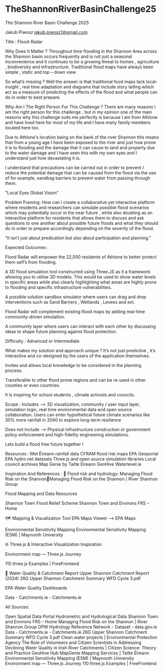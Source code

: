 # TheShannonRiverBasinChallenge25
The Shannon River Basin Challenge 2025

Jakub Piwosz
jakub.piwosz1@gmail.com

Title : Flood-Radar

Why Does It Matter ?
Throughout time flooding in the Shannon Area across the Shannon basin occurs frequently and is not just a seasonal inconvenience and it continues to be a growing threat to homes , agriculture , biodiversity and infrastructure. Traditional flood maps have always been  simple , static and top – down view.

So what’s missing ? 
Well the answer is that traditional food maps lack local-insight , real time adaptation and diagrams that include story telling which act as a measure of predicting the effects of the flood and what people can do in order to best prepare.

Why Am I The Right Person For This Challenge ? 
There are many reasons I am the right person for this challenge , but in my opinion one of the main reasons why this challenge suits me perfectly is because I am from Athlone and have lived here for most of my life and I have many family members located here too. 

Due to Athlone's location being on the bank of the river Shannon this means that from a young age I have been exposed to the river and just how prone it is to flooding and the damage that it can cause to land and property due to the water damage and I have seen this with my own eyes and I understand just how devastating it is.

I understand that precautions can be carried out in order to prevent / reduce the potential damage that can be caused from the flood via the use of for example, sandbag barriers to prevent water from passing through them.

"Local Eyes Global Vision"

Problem Framing:
How can I create a collaborative yet interactive platform where residents and researchers can simulate possible flood scenarios which may potentially occur in the near future , while also doubling as an interactive platform for residents that allows them to discuss and ask questions to one another about possible future floods and what they should do in order to prepare accordingly depending on the severity of the flood.

“It isn’t just about predication but also about participation and planning.”

Expected Outcomes :

Flood Radar will empower the 22,000 residents of Athlone to better protect them self’s from flooding.

A 3D flood simulation tool constructed using Three.JS as it a framework allowing you to utilise 3D models. This would be used to show water levels in specific areas while also clearly highlighting what areas are highly prone to flooding and specific infrastructure vulnerabilities.

A possible solution sandbox simulator where users can drag and drop interventions such as Sand Barriers , Wetlands , Levees and ext.

Flood Radar will complement existing flood maps by adding real-time community-driven simulation.

A community layer where users can interact with each other by discussing ideas to shape future planning against flood protection.

Difficulty  :  Advanced or Intermediate

What makes my solution and approach unique ?
It’s not just predictive , it’s interactive and co-designed by the users of the application themselves.

Invites  and allows local knowledge to be considered in the planning process.

Transferable to other flood prone regions and can be re-used in other counties or even countries.

It is inspiring for school students , climate activists and councils.

Scope :
Includes --> 
3D visualization,  community / user input layer, simulation logic, real time environmental data and open source collaboration. Users can enter hypothetical  future climate scenarios like 30% more rainfall in 2040 to explore long-term resilience

Does not Include --> 
Physical infrastructure construction or government policy enforcement and high-fidelity engineering simulations.

Lets build a flood free future together !

Resources :
Met Éireann rainfall data
CFRAM flood risk maps
EPA Geoportal
EPA hydro net datasets
Three.js and open source simulation libraries
Local council archives
Map Genie by Tailte Éireann
GeoHive
Waterlevel.ie

Inspiration And References :
🌊 Flood risk and hydrology:
 Managing Flood Risk on the ShannonManaging Flood Risk on the Shannon | River Shannon Group

Flood Mapping and Data Resources

Shannon Town Flood Relief Scheme
Shannon Town and Environs FRS – Home

🗺️ Mapping & Visualization Tool
EPA Maps Viewer --> EPA Maps

Environmental Sensitivity Mapping 
Environmental Sensitivity Mapping (ESM) | Maynooth University

🌐 Three.js & Interactive Visualization Inspiration

Environment map — Three.js Journey

110 three.js Examples | FreeFrontend

🧪 Water Quality & Catchment Report
Upper Shannon Catchment Report (2024)
26G Upper Shannon Catchment Summary WFD Cycle 3.pdf

EPA Water Quality Dashboards 

Data - Catchments.ie - Catchments.ie

All Sources:

Open Spatial Data Portal
Hydrometric and Hydrological Data
Shannon Town and Environs FRS – Home
Managing Flood Risk on the Shannon | River Shannon Group
OPW Hydrology Reference Network - Dataset - data.gov.ie
Data - Catchments.ie - Catchments.ie
26G Upper Shannon Catchment Summary WFD Cycle 3.pdf
Clean water projects | Environmental Protection Agency
The Role of Volunteers and Citizen Scientists in Addressing Declining Water Quality in Irish River Catchments | Citizen Science: Theory and Practice
GeoHive Hub
MapGenie Mapping Services | Tailte Éireann
Environmental Sensitivity Mapping (ESM) | Maynooth University
Environment map — Three.js Journey
110 three.js Examples | FreeFrontend





















